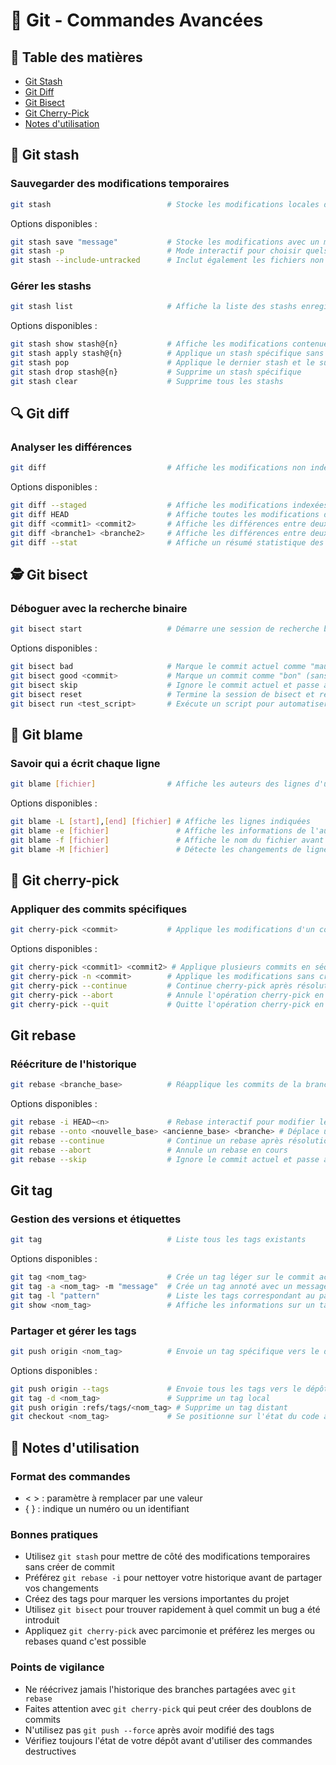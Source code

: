 # 🔧 Git - Commandes Avancées

## 📑 Table des matières

- [Git Stash](#🚀-git-stash)
- [Git Diff](#🔍-git-diff)
- [Git Bisect](#🕵️-git-bisect)
- [Git Cherry-Pick](#🍒-git-cherry-pick)
- [Notes d'utilisation](#📝-notes-dutilisation)

## 🚀 Git stash

### Sauvegarder des modifications temporaires

```bash
git stash                          # Stocke les modifications locales dans une réserve temporaire
```

Options disponibles :

```bash
git stash save "message"           # Stocke les modifications avec un message descriptif
git stash -p                       # Mode interactif pour choisir quels changements stocker
git stash --include-untracked      # Inclut également les fichiers non suivis
```

### Gérer les stashs

```bash
git stash list                     # Affiche la liste des stashs enregistrés
```

Options disponibles :

```bash
git stash show stash@{n}           # Affiche les modifications contenues dans le stash spécifié
git stash apply stash@{n}          # Applique un stash spécifique sans le supprimer
git stash pop                      # Applique le dernier stash et le supprime de la liste
git stash drop stash@{n}           # Supprime un stash spécifique
git stash clear                    # Supprime tous les stashs
```

## 🔍 Git diff

### Analyser les différences

```bash
git diff                           # Affiche les modifications non indexées
```

Options disponibles :

```bash
git diff --staged                  # Affiche les modifications indexées (qui seront commises)
git diff HEAD                      # Affiche toutes les modifications depuis le dernier commit
git diff <commit1> <commit2>       # Affiche les différences entre deux commits
git diff <branche1> <branche2>     # Affiche les différences entre deux branches
git diff --stat                    # Affiche un résumé statistique des modifications
```

## 🕵️ Git bisect

### Déboguer avec la recherche binaire

```bash
git bisect start                   # Démarre une session de recherche binaire
```

Options disponibles :

```bash
git bisect bad                     # Marque le commit actuel comme "mauvais" (contient le bug)
git bisect good <commit>           # Marque un commit comme "bon" (sans le bug)
git bisect skip                    # Ignore le commit actuel et passe au suivant
git bisect reset                   # Termine la session de bisect et restaure l'état initial
git bisect run <test_script>       # Exécute un script pour automatiser la recherche
```

## 🧐 Git blame

### Savoir qui a écrit chaque ligne

```bash
git blame [fichier]                # Affiche les auteurs des lignes d'un fichier et leur dernier commit
```

Options disponibles :

```bash
git blame -L [start],[end] [fichier] # Affiche les lignes indiquées
git blame -e [fichier]               # Affiche les informations de l'auteur avec l'email complet
git blame -f [fichier]               # Affiche le nom du fichier avant qu'il ne soit renommé
git blame -M [fichier]               # Détecte les changements de lignes dans les fichiers
```

## 🍒 Git cherry-pick

### Appliquer des commits spécifiques

```bash
git cherry-pick <commit>           # Applique les modifications d'un commit sur la branche actuelle
```

Options disponibles :

```bash
git cherry-pick <commit1> <commit2> # Applique plusieurs commits en séquence
git cherry-pick -n <commit>        # Applique les modifications sans créer de commit
git cherry-pick --continue         # Continue cherry-pick après résolution de conflits
git cherry-pick --abort            # Annule l'opération cherry-pick en cours
git cherry-pick --quit             # Quitte l'opération cherry-pick en conservant les modifications
```

## Git rebase

### Réécriture de l'historique

```bash
git rebase <branche_base>          # Réapplique les commits de la branche actuelle sur une autre branche
```

Options disponibles :

```bash
git rebase -i HEAD~<n>             # Rebase interactif pour modifier les n derniers commits
git rebase --onto <nouvelle_base> <ancienne_base> <branche> # Déplace une série de commits vers une nouvelle base
git rebase --continue              # Continue un rebase après résolution de conflits
git rebase --abort                 # Annule un rebase en cours
git rebase --skip                  # Ignore le commit actuel et passe au suivant
```

## Git tag

### Gestion des versions et étiquettes

```bash
git tag                            # Liste tous les tags existants
```

Options disponibles :

```bash
git tag <nom_tag>                  # Crée un tag léger sur le commit actuel
git tag -a <nom_tag> -m "message"  # Crée un tag annoté avec un message
git tag -l "pattern"               # Liste les tags correspondant au pattern
git show <nom_tag>                 # Affiche les informations sur un tag spécifique
```

### Partager et gérer les tags

```bash
git push origin <nom_tag>          # Envoie un tag spécifique vers le dépôt distant
```

Options disponibles :

```bash
git push origin --tags             # Envoie tous les tags vers le dépôt distant
git tag -d <nom_tag>               # Supprime un tag local
git push origin :refs/tags/<nom_tag> # Supprime un tag distant
git checkout <nom_tag>             # Se positionne sur l'état du code au moment du tag
```

## 📝 Notes d'utilisation

### Format des commandes

- < > : paramètre à remplacer par une valeur
- { } : indique un numéro ou un identifiant

### Bonnes pratiques

- Utilisez `git stash` pour mettre de côté des modifications temporaires sans créer de commit
- Préférez `git rebase -i` pour nettoyer votre historique avant de partager vos changements
- Créez des tags pour marquer les versions importantes du projet
- Utilisez `git bisect` pour trouver rapidement à quel commit un bug a été introduit
- Appliquez `git cherry-pick` avec parcimonie et préférez les merges ou rebases quand c'est possible

### Points de vigilance

- Ne réécrivez jamais l'historique des branches partagées avec `git rebase`
- Faites attention avec `git cherry-pick` qui peut créer des doublons de commits
- N'utilisez pas `git push --force` après avoir modifié des tags
- Vérifiez toujours l'état de votre dépôt avant d'utiliser des commandes destructives
